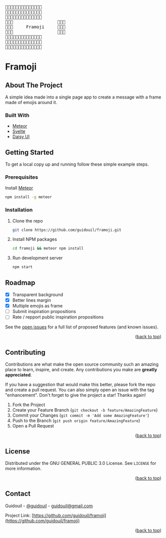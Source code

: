 <div id="top"></div>

<pre>
🌼🌼🌼🌼🌼🌼🌼🌼🌼🌼🌼🌼🌼🌼
🌼🌻🌻🌻🌻🌻🌻🌻🌻🌻🌻🌻🌻🌼
🌼🌻🌸🌸🌸🌸🌸🌸🌸🌸🌸🌸🌻🌼
🌼🌻🌸                 🌸🌻🌼
🌼🌻🌸     Framoji     🌸🌻🌼
🌼🌻🌸                 🌸🌻🌼
🌼🌻🌸🌸🌸🌸🌸🌸🌸🌸🌸🌸🌻🌼
🌼🌻🌻🌻🌻🌻🌻🌻🌻🌻🌻🌻🌻🌼
🌼🌼🌼🌼🌼🌼🌼🌼🌼🌼🌼🌼🌼🌼
</pre>
# Framoji

<!-- ABOUT THE PROJECT -->
## About The Project

A simple idea made into a single page app to create a message with a frame made of emojis around it.

### Built With

* [Meteor](https://www.meteor.com/)
* [Svelte](https://svelte.dev/)
* [Daisy UI](https://daisyui.com/)

<!-- GETTING STARTED -->
## Getting Started
To get a local copy up and running follow these simple example steps.

### Prerequisites
Install [Meteor](https://www.meteor.com/developers/install)
```sh
npm install -g meteor
```

### Installation

1. Clone the repo

   ```sh
   git clone https://github.com/guidouil/framoji.git
   ```

2. Install NPM packages

   ```sh
   cd framoji && meteor npm install
   ```

3. Run development server

    ```sh
    npm start
    ```

<!-- ROADMAP -->
## Roadmap

* [x] Transparent background
* [x] Better lines margin
* [x] Multiple emojis as frame
* [ ] Submit inspiration propositions
* [ ] Rate / repport public inspiration propositions

See the [open issues](https://github.com/guidouil/framoji/issues) for a full list of proposed features (and known issues).

<p align="right">(<a href="#top">back to top</a>)</p>

<!-- CONTRIBUTING -->
## Contributing

Contributions are what make the open source community such an amazing place to learn, inspire, and create. Any contributions you make are **greatly appreciated**.

If you have a suggestion that would make this better, please fork the repo and create a pull request. You can also simply open an issue with the tag "enhancement".
Don't forget to give the project a star! Thanks again!

1. Fork the Project
2. Create your Feature Branch (`git checkout -b feature/AmazingFeature`)
3. Commit your Changes (`git commit -m 'Add some AmazingFeature'`)
4. Push to the Branch (`git push origin feature/AmazingFeature`)
5. Open a Pull Request

<p align="right">(<a href="#top">back to top</a>)</p>

<!-- LICENSE -->
## License

Distributed under the GNU GENERAL PUBLIC 3.0 License. See `LICENSE` for more information.

<p align="right">(<a href="#top">back to top</a>)</p>

<!-- CONTACT -->
## Contact

Guidouil - [@guidouil](https://twitter.com/guidouil) - guidouil@gmail.com

Project Link: [https://github.com/guidouil/framoji](https://github.com/guidouil/framoji)

<p align="right">(<a href="#top">back to top</a>)</p>
